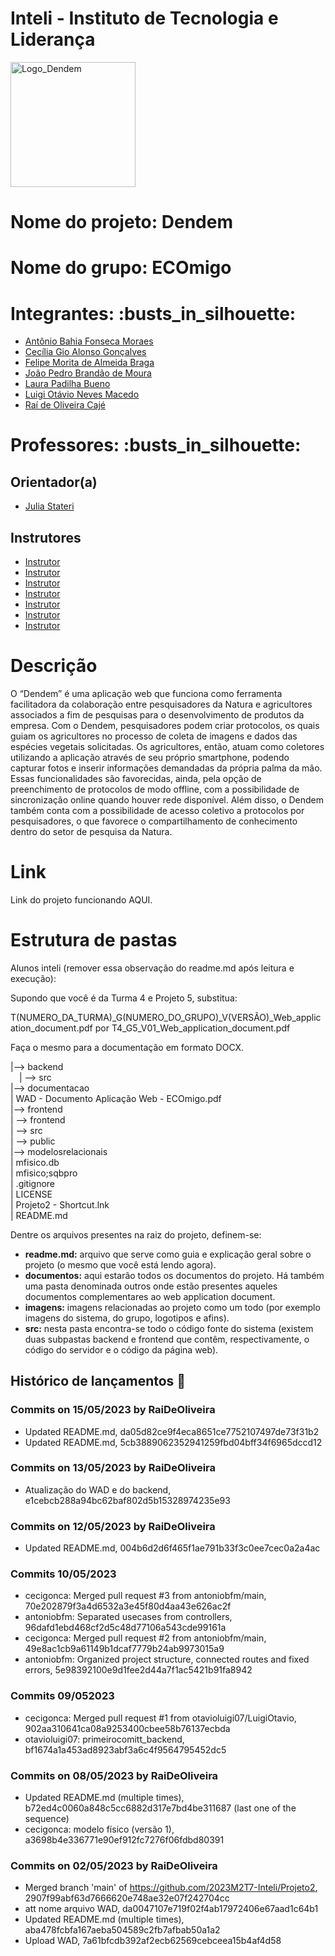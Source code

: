 # Inteli - Instituto de Tecnologia e Liderança

<img width="200" alt="Logo_Dendem" src="inteli.png">

<h1>Nome do projeto: Dendem</h1>

<h1>Nome do grupo: ECOmigo</h1>
<h1>Integrantes: :busts_in_silhouette:</h1>
<ul>
  <li> <a href="https://www.linkedin.com/in/antoniobfm/">Antônio Bahia Fonseca Moraes</a></li>
  <li> <a href="https://www.linkedin.com/in/cec%C3%ADlia-alonso-gon%C3%A7alves-3aa4bb271/">Cecília Gio Alonso Gonçalves</a></li>
  <li> <a href="https://www.linkedin.com/in/felipe-braga-69607126a/">Felipe Morita de Almeida Braga</a></li>
  <li> <a href="https://www.linkedin.com/in/jo%C3%A3o-pedro-brand%C3%A3o-de-moura-338636215/">João Pedro Brandão de Moura</a></li>
  <li> <a href="https://www.linkedin.com/in/laura-padilha-bueno-b358419a/">Laura Padilha Bueno</a></li>
  <li> <a href="https://www.linkedin.com/in/luigi-ot%C3%A1vio-904475234/">Luigi Otávio Neves Macedo</a></li>
  <li> <a href="https://www.linkedin.com/in/raideoliveira/">Raí de Oliveira Cajé</a></li>
 </ul>
<h1>Professores: :busts_in_silhouette:</h1>
<h2>Orientador(a)</h2>
<ul>
  <li><a href="https://www.linkedin.com/in/juliastateri/">Julia Stateri</a></li>
 </ul>
<h2>Instrutores</h2>
<ul>
<li> <a href="#">Instrutor</a></li>
<li> <a href="#">Instrutor</a></li>
<li> <a href="#">Instrutor</a></li>
<li> <a href="#">Instrutor</a></li>
<li> <a href="#">Instrutor</a></li>
<li> <a href="#">Instrutor</a></li>
<li> <a href="#">Instrutor</a></li>
</ul>

<h1>Descrição</h1>
<p>
O “Dendem” é uma aplicação web que funciona como ferramenta facilitadora da colaboração entre pesquisadores da Natura e agricultores associados a fim de pesquisas para o desenvolvimento de produtos da empresa. Com o Dendem, pesquisadores podem criar protocolos, os quais guiam os agricultores no processo de coleta de imagens e dados das espécies vegetais solicitadas. Os agricultores, então, atuam como coletores utilizando a aplicação através de seu próprio smartphone, podendo capturar fotos e inserir informações demandadas da própria palma da mão. Essas funcionalidades são favorecidas, ainda, pela opção de preenchimento de protocolos de modo offline, com a possibilidade de sincronização online quando houver rede disponível. Além disso, o Dendem também conta com a possibilidade de acesso coletivo a protocolos por pesquisadores, o que favorece o compartilhamento de conhecimento dentro do setor de pesquisa da Natura.
</p>
<h1>Link</h1>
<p>Link do projeto funcionando AQUI.</p>
<h1>Estrutura de pastas</h1>
Alunos inteli (remover essa observação do readme.md após leitura e execução):

Supondo que você é da Turma 4 e Projeto 5, substitua:

T(NUMERO_DA_TURMA)_G(NUMERO_DO_GRUPO)_V(VERSÃO)_Web_application_document.pdf
por
T4_G5_V01_Web_application_document.pdf

Faça o mesmo para a documentação em formato DOCX.
<p>
 
|--> backend</br>
 | --> src</br>
|--> documentacao</br>
    | WAD - Documento Aplicação Web - ECOmigo.pdf</br>
|--> frontend</br>
 | --> frontend</br>
 | --> src</br>
 | --> public</br>
|--> modelosrelacionais</br>
  | mfisico.db</br>
  | mfisico;sqbpro</br>
| .gitignore</br>
| LICENSE</br>
| Projeto2 - Shortcut.lnk</br>
| README.md</br>

Dentre os arquivos presentes na raiz do projeto, definem-se:
<ul>
<li><strong>readme.md:</strong> arquivo que serve como guia e explicação geral sobre o projeto (o mesmo que você está lendo agora).</li>
  <li><strong>documentos:</strong> aqui estarão todos os documentos do projeto. Há também uma pasta denominada outros onde estão presentes aqueles documentos complementares ao web application document.</li>
  <li><strong>imagens:</strong> imagens relacionadas ao projeto como um todo (por exemplo imagens do sistema, do grupo, logotipos e afins).</li>
  <li><strong>src:</strong> nesta pasta encontra-se todo o código fonte do sistema (existem duas subpastas backend e frontend que contêm, respectivamente, o código do servidor e o código da página web).</li>
</ul>
 </p>

## Histórico de lançamentos :calendar:

### Commits on 15/05/2023 by RaiDeOliveira
- Updated README.md, da05d82ce9f4eca8651ce7752107497de73f31b2
- Updated README.md, 5cb3889062352941259fbd04bff34f6965dccd12

### Commits on 13/05/2023 by RaiDeOliveira
- Atualização do WAD e do backend, e1cebcb288a94bc62baf802d5b15328974235e93

### Commits on 12/05/2023 by RaiDeOliveira
- Updated README.md, 004b6d2d6f465f1ae791b33f3c0ee7cec0a2a4ac

### Commits 10/05/2023 
- cecigonca: Merged pull request #3 from antoniobfm/main, 70e202879f3a4d6532a3e45f80d4aa43e626ac2f
- antoniobfm: Separated usecases from controllers, 96dafd1ebd468cf2d5c48d77106a543cde99161a
- cecigonca: Merged pull request #2 from antoniobfm/main, 49e8ac1cb9a61149b1dcaf7779b24ab9973015a9
- antoniobfm: Organized project structure, connected routes and fixed errors, 5e98392100e9d1fee2d44a7f1ac5421b91fa8942

### Commits 09/052023
- cecigonca: Merged pull request #1 from otavioluigi07/LuigiOtavio, 902aa310641ca08a9253400cbee58b76137ecbda
- otavioluigi07: primeirocomitt_backend, bf1674a1a453ad8923abf3a6c4f9564795452dc5

### Commits on 08/05/2023 by RaiDeOliveira
- Updated README.md (multiple times), b72ed4c0060a848c5cc6882d317e7bd4be311687 (last one of the sequence)
- cecigonca: modelo físico (versão 1), a3698b4e336771e90ef912fc7276f06fdbd80391

### Commits on 02/05/2023 by RaiDeOliveira
- Merged branch 'main' of https://github.com/2023M2T7-Inteli/Projeto2, 2907f99abf63d7666620e748ae32e07f242704cc
- att nome arquivo WAD, da0047107e719f02f4ab17972406e67aad1c64b1
- Updated README.md (multiple times), aba478fcbfa167aeba504589c2fb7afbab50a1a2
- Upload WAD, 7a61bfcdb392af2ecb62569cebceea15b4af4d58
